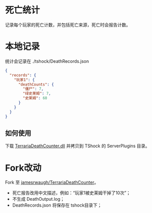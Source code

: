 # 死亡统计
记录每个玩家的死亡计数，并包括死亡来源，死亡时会报告计数。


# 本地记录
统计会记录在 ./tshock/DeathRecords.json
```json
{
  "records": {
    "玩家1": {
      "deathCounts": {
        "僵尸": 7,
        "绿史莱姆": 7,
        "史莱姆": 60
      }
    }
  }
}
```


## 如何使用
下载 [TerrariaDeathCounter.dll](https://github.com/hufang360/TShockDeathCounter/releases/download/20210310/TerrariaDeathCounter.dll) 并拷贝到 TShock 的 ServerPlugins 目录。


# Fork改动
Fork 至 [jamesrwaugh/TerrariaDeathCounter](https://github.com/jamesrwaugh/TerrariaDeathCounter)。
- 死亡报告改用中文描述，例如：“玩家1被史莱姆干掉了10次”；
- 不生成 DeathOutput.log；
- DeathRecords.json 将保存在 tshock目录下；
